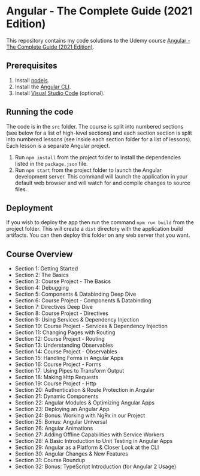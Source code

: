 # Angular - The Complete Guide (2021 Edition)

This repository contains my code solutions to the Udemy course [Angular - The Complete Guide (2021 Edition)](https://www.udemy.com/course/the-complete-guide-to-angular-2/).

## Prerequisites

1. Install [nodejs](https://nodejs.org/).
2. Install the [Angular CLI](https://angular.io/guide/setup-local).
3. Install [Visual Studio Code](https://code.visualstudio.com/download) (optional).

## Running the code

The code is in the `src` folder. The course is split into numbered sections (see below for a list of high-level sections) and each section section is split into numbered lessons (see inside each section folder for a list of lessons). Each lesson is a separate Angular project.

1. Run `npm install` from the project folder to install the dependencies listed in the `package.json` file.
2. Run `npm start` from the project folder to launch the Angular development server. This command will launch the application in your default web browser and will watch for and compile changes to source files.

## Deployment

If you wish to deploy the app then run the command `npm run build` from the project folder. This will create a `dist` directory with the application build artifacts. You can then deploy this folder on any web server that you want.

## Course Overview

- Section 1: Getting Started
- Section 2: The Basics
- Section 3: Course Project - The Basics
- Section 4: Debugging
- Section 5: Components & Databinding Deep Dive
- Section 6: Course Project - Components & Databinding
- Section 7: Directives Deep Dive
- Section 8: Course Project - Directives
- Section 9: Using Services & Dependency Injection
- Section 10: Course Project - Services & Dependency Injection
- Section 11: Changing Pages with Routing
- Section 12: Course Project - Routing
- Section 13: Understanding Observables
- Section 14: Course Project - Observables
- Section 15: Handling Forms in Angular Apps
- Section 16: Course Project - Forms
- Section 17: Using Pipes to Transform Output
- Section 18: Making Http Requests
- Section 19: Course Project - Http
- Section 20: Authentication & Route Protection in Angular
- Section 21: Dynamic Components
- Section 22: Angular Modules & Optimizing Angular Apps
- Section 23: Deploying an Angular App
- Section 24: Bonus: Working with NgRx in our Project
- Section 25: Bonus: Angular Universal
- Section 26: Angular Animations
- Section 27: Adding Offline Capabilities with Service Workers
- Section 28: A Basic Introduction to Unit Testing in Angular Apps
- Section 29: Angular as a Platform & Closer Look at the CLI
- Section 30: Angular Changes & New Features
- Section 31: Course Roundup
- Section 32: Bonus: TypeScript Introduction (for Angular 2 Usage)
